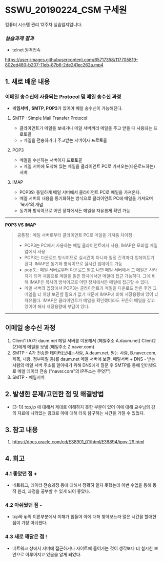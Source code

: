 # SSWU_20190224_CSM 구세원 

컴퓨터 시스템 관리 12주차 실습일지입니다.

### *실습과제 결과*

- telnet 원격접속 


https://user-images.githubusercontent.com/65717358/117705819-802ed480-b207-11eb-87b6-2de241ec262a.mp4



 
## 1. 새로 배운 내용

### 이메일 송수신에 사용되는 Protocol 및 메일 송수신 과정 
- **네임서버 , SMTP, POP3**가 있어야 메일 송수신이 가능해진다. 
1) SMTP : Simple Mail Transfer Protocol 
   - 클라이언트가 메일을 보내거나 메일 서버끼리 메일을 주고 받을 때 사용되는 프로토콜
   - = 메일을 전송하거나 주고받는 서버이자 프로토콜 
    
2) POP3
   - 메일을 수신하는 서버이자 프로토콜 
   - = 메일 서버에 도착해 있는 메일을 클라이언트 PC로 가져오는(다운로드하는) 서버
   
3) IMAP
   - POP3와 동일하게 메일 서버에서 클라이언트 PC로 메일을 가져온다. 
   - 메일 서버의 내용을 동기화하는 방식으로 클라이언트 PC에 메일을 가져오며 '복사'의 개념 
   - 동기화 방식이므로 어떤 장치에서든 메일을 자유롭게 확인 가능 

--- 
**POP3 VS IMAP**

> 공통점 : 메일 서버로부터 클라이언트 PC로 메일을 가져옴
> 차이점 :
> - POP3는 PC에서 사용하는 메일 클라이언트에서 사용, IMAP은 모바일 메일 앱에서 사용 
> - POP3는 다운로드 방식이므로 실시간이 아니라 일정 간격마다 업데이트가 된다. IMAP은 동기화 방식이므로 실시간 업데이트 가능 
> - pop3는 메일 서버로부터 다운로드 받고 나면 메일 서버에서 그 메일은 사라지게 되어 처음으로 메일을 읽은 장치에서만 메일에 접근 가능하다. 
> 그에 비해 IMAP은 복사의 방식이므로 어떤 장치에서든 메일에 접근할 수 있다. 
> - 메일 서버의 입장에서 POP3는 클라이언트가 메일을 다운로드 받은 후엔 그 메일을 더 이상 보관할 필요가 없기 때문에 IMAP에 비해 저장용량에 있어 더 자유롭다. 
> IMAP은 클라이언트가 메일을 확인했더라도 꾸준히 메일을 갖고 있어야 해서 저장용량에 부담이 있다. 

---

## 이메일 송수신 과정 
1. Client1 (A)가 daum.net 메일 서버를 이용해서 (메일주소 A.daum.net) Client2 (Z)에게 메일을 보냄 (메일주소 Z.naver.com)
2. SMTP - A가 전송한 데이터(보내는사람, A.daum.net, 받는 사람, B.naver.com, 제목, 내용, 첨부파일 등)를 daum.net 메일 서버에 보관.
   메일서버 + DNS - 받는 사람의 메일 서버 주소를 알아내기 위해 DNS에게 질문 후 SMTP를 통해 인터넷으로 메일 데이터 전송 ("naver.com"의 IP주소는 무엇?")
3. SMTP - 
   메일서버 
   






## 2. 발생한 문제/고민한 점 및 해결방법

- [3-1)] tcp,ip 에 대해서 제대로 이해하지 못한 부분이 있어 이에 대해 교수님의 강의 자료에 나와있는 링크로 이에 대해 더욱 탐구하는 시간을 가질 수 있었다. 


## 3. 참고 내용

1) https://docs.oracle.com/cd/E38901_01/html/E38894/ipov-29.html


## 4. 회고    
    
### 4.1 좋았던 점 +
	
- 네트워크, 데이터 전송과정 등에 대해서 정확히 알지 못했는데 이번 수업을 통해 동작 원리, 과정을 공부할 수 있게 되어 좋았다. 

### 4.2 아쉬웠던 점 -
	
- tcp와 ip의 이론부분에서 이해가 힘들어 이에 대해 찾아보느라 많은 시간을 할애한 점이 가장 아쉬웠다. 

### 4.3 새로 깨달은 점 !

- 네트워크 상에서 서버에 접근하거나 사이트에 들어가는 것이 생각보다 더 철저한 보안으로 이루어지고 있음을 알게 되었다. 
